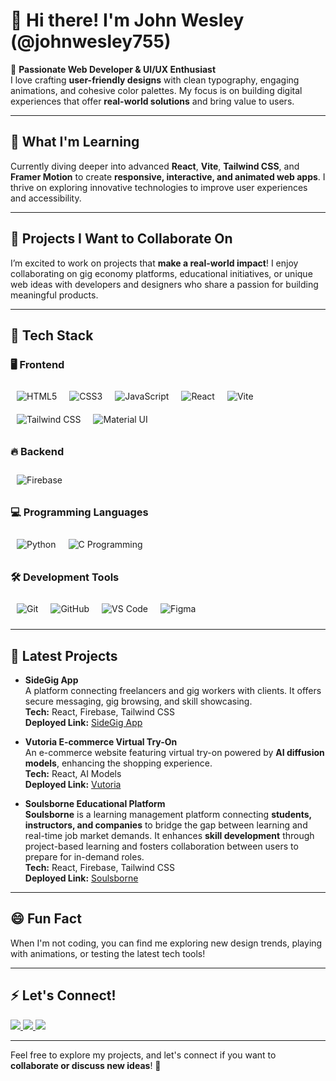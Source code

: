 # 👋 Hi there! I'm John Wesley (@johnwesley755)  

🌟 **Passionate Web Developer & UI/UX Enthusiast**  
I love crafting **user-friendly designs** with clean typography, engaging animations, and cohesive color palettes. My focus is on building digital experiences that offer **real-world solutions** and bring value to users.

---

## 🚀 **What I'm Learning**  
Currently diving deeper into advanced **React**, **Vite**, **Tailwind CSS**, and **Framer Motion** to create **responsive, interactive, and animated web apps**. I thrive on exploring innovative technologies to improve user experiences and accessibility.

---

## 💼 **Projects I Want to Collaborate On**  
I’m excited to work on projects that **make a real-world impact**! I enjoy collaborating on gig economy platforms, educational initiatives, or unique web ideas with developers and designers who share a passion for building meaningful products.

---

## 🔧 **Tech Stack**

### 🖥 **Frontend**  
<img src="https://img.icons8.com/color/48/000000/html-5.png" alt="HTML5" style="margin: 10px;" align="left" />  
<img src="https://img.icons8.com/color/48/000000/css3.png" alt="CSS3" style="margin: 10px;" align="left" />  
<img src="https://img.icons8.com/color/48/000000/javascript.png" alt="JavaScript" style="margin: 10px;" align="left" />  
<img src="https://img.icons8.com/color/48/000000/react-native.png" alt="React" style="margin: 10px;" align="left" />  
<img src="https://img.icons8.com/color/48/000000/vite.png" alt="Vite" style="margin: 10px;" align="left" />  
<img src="https://img.icons8.com/color/48/000000/tailwind_css.png" alt="Tailwind CSS" style="margin: 10px;" align="left" />  
<img src="https://img.icons8.com/color/48/000000/material-ui.png" alt="Material UI" style="margin: 10px;" align="left" />  
<br clear="all" />

### 🔥 **Backend**  
<img src="https://img.icons8.com/color/48/000000/firebase.png" alt="Firebase" style="margin: 10px;" align="left" />  
<br clear="all" />

### 💻 **Programming Languages**  
<img src="https://img.icons8.com/color/48/000000/python.png" alt="Python" style="margin: 10px;" align="left" />  
<img src="https://img.icons8.com/color/48/000000/c-programming.png" alt="C Programming" style="margin: 10px;" align="left" />  
<br clear="all" />

### 🛠 **Development Tools**  
<img src="https://img.icons8.com/color/48/000000/git.png" alt="Git" style="margin: 10px;" align="left" />  
<img src="https://img.icons8.com/color/48/000000/github.png" alt="GitHub" style="margin: 10px;" align="left" />  
<img src="https://img.icons8.com/color/48/000000/visual-studio-code-2019.png" alt="VS Code" style="margin: 10px;" align="left" />  
<img src="https://img.icons8.com/color/48/000000/figma.png" alt="Figma" style="margin: 10px;" align="left" />  
<br clear="all" />

---

## 📂 **Latest Projects**

- **SideGig App**  
  A platform connecting freelancers and gig workers with clients. It offers secure messaging, gig browsing, and skill showcasing.  
  **Tech:** React, Firebase, Tailwind CSS  
  **Deployed Link:** [SideGig App](https://side-gig-website.web.app/)  

- **Vutoria E-commerce Virtual Try-On**  
  An e-commerce website featuring virtual try-on powered by **AI diffusion models**, enhancing the shopping experience.  
  **Tech:** React, AI Models  
  **Deployed Link:** [Vutoria](https://vutoria-60389.web.app/)  

- **Soulsborne Educational Platform**  
  **Soulsborne** is a learning management platform connecting **students, instructors, and companies** to bridge the gap between learning and real-time job market demands. It enhances **skill development** through project-based learning and fosters collaboration between users to prepare for in-demand roles.  
  **Tech:** React, Firebase, Tailwind CSS  
  **Deployed Link:** [Soulsborne](https://soulsborne-platform.web.app/)  

---

## 😄 **Fun Fact**  
When I'm not coding, you can find me exploring new design trends, playing with animations, or testing the latest tech tools!

---

## ⚡ **Let's Connect!**  

<p align="left">
  <a href="https://www.linkedin.com/in/john-wesley-6707ab258/">
    <img src="https://img.shields.io/badge/-LinkedIn-0A66C2?style=for-the-badge&logo=linkedin&logoColor=white" />
  </a>
  <a href="https://twitter.com/JohnWesley97513">
    <img src="https://img.shields.io/badge/-Twitter-1DA1F2?style=for-the-badge&logo=twitter&logoColor=white" />
  </a>
  <a href="https://johnwesley755.netlify.app/">
    <img src="https://img.shields.io/badge/-Portfolio-black?style=for-the-badge&logo=google-chrome&logoColor=white" />
  </a>
</p>

---

Feel free to explore my projects, and let's connect if you want to **collaborate or discuss new ideas**! 🚀  
